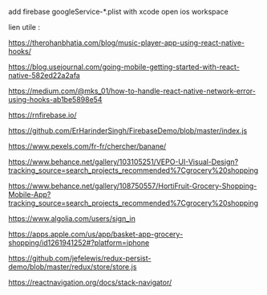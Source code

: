 add firebase googleService-*.plist with xcode open ios workspace

lien utile :

https://therohanbhatia.com/blog/music-player-app-using-react-native-hooks/

https://blog.usejournal.com/going-mobile-getting-started-with-react-native-582ed22a2afa

https://medium.com/@mks_01/how-to-handle-react-native-network-error-using-hooks-ab1be5898e54

https://rnfirebase.io/

https://github.com/ErHarinderSingh/FirebaseDemo/blob/master/index.js

https://www.pexels.com/fr-fr/chercher/banane/

https://www.behance.net/gallery/103105251/VEPO-UI-Visual-Design?tracking_source=search_projects_recommended%7Cgrocery%20shopping

https://www.behance.net/gallery/108750557/HortiFruit-Grocery-Shopping-Mobile-App?tracking_source=search_projects_recommended%7Cgrocery%20shopping

https://www.algolia.com/users/sign_in

https://apps.apple.com/us/app/basket-app-grocery-shopping/id1261941252#?platform=iphone

https://github.com/jefelewis/redux-persist-demo/blob/master/redux/store/store.js

https://reactnavigation.org/docs/stack-navigator/

